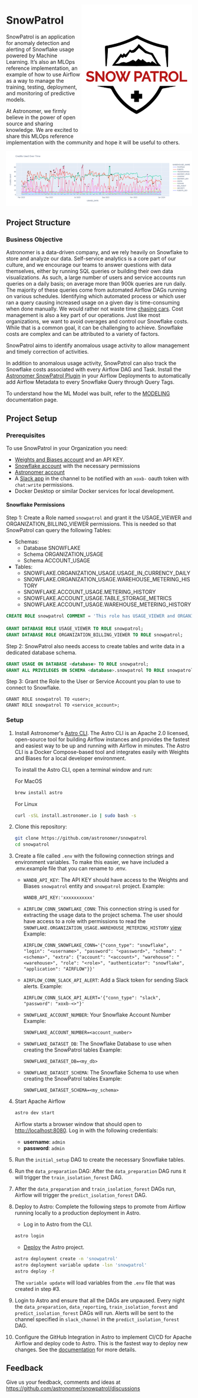 <p align="center">
  <img src="docs/images/logo_rm.png" width="300" align="right"/>
</p>

# SnowPatrol

SnowPatrol is an application for anomaly detection and alerting of Snowflake usage powered by Machine Learning. It’s
also an MLOps reference implementation, an example of how to use Airflow as a way to manage the training, testing,
deployment, and monitoring of predictive models.

At Astronomer, we firmly believe in the power of open source and sharing knowledge.
We are excited to share this MLOps reference implementation with the community and hope it will be useful to others.

![anomalies.png](docs/images/anomalies_all_wh.png)

## Project Structure

### Business Objective

Astronomer is a data-driven company, and we rely heavily on Snowflake to store and analyze our data. Self-service
analytics is a core part of our culture, and we encourage our teams to answer questions with data themselves, either by
running SQL queries or building their own data visualizations. As such, a large number of users and service accounts run
queries on a daily basis; on average more than 900k queries are run daily. The majority of these queries come from
automated Airflow DAGs running on various schedules. Identifying which automated process or which user ran a query
causing increased usage on a given day is time-consuming when done manually. We would rather not waste time [chasing
cars](https://youtu.be/GemKqzILV4w).
Cost management is also a key part of our operations. Just like most organizations, we want to avoid overages and
control our Snowflake costs. While that is a common goal, it can be challenging to achieve. Snowflake costs are complex
and can be attributed to a variety of factors.

SnowPatrol aims to identify anomalous usage activity to allow management and timely correction of activities.

In addition to anomalous usage activity, SnowPatrol can also track the Snowflake costs associated with every Airflow DAG
and Task. Install the [Astronomer SnowPatrol Plugin](https://github.com/astronomer/astronomer-snowpatrol-plugin) in your
Airflow Deployments to automatically add Airflow Metadata to every Snowflake Query through Query Tags.

To understand how the ML Model was built, refer to the [MODELING](docs%2FMODELING.md) documentation page.

## Project Setup

### Prerequisites

To use SnowPatrol in your Organization you need:

- [Weights and Biases account](https://wandb.ai/signup) and an API KEY.
- [Snowflake account](https://trial.snowflake.com/?owner=SPN-PID-365384) with the necessary permissions
- [Astronomer account](https://www.astronomer.io/try-astro/)
- A [Slack app](https://api.slack.com/apps/) in the channel to be notified with an `xoxb-` oauth token with `chat:write`
  permissions.
- Docker Desktop or similar Docker services for local development.

#### Snowflake Permissions

Step 1: Create a Role named `snowpatrol` and grant it the USAGE_VIEWER and ORGANIZATION_BILLING_VIEWER permissions. This
is needed so that SnowPatrol can query the following Tables:

- Schemas:
    - Database SNOWFLAKE
    - Schema ORGANIZATION_USAGE
    - Schema ACCOUNT_USAGE
- Tables:
    - SNOWFLAKE.ORGANIZATION_USAGE.USAGE_IN_CURRENCY_DAILY
    - SNOWFLAKE.ORGANIZATION_USAGE.WAREHOUSE_METERING_HISTORY
    - SNOWFLAKE.ACCOUNT_USAGE.METERING_HISTORY
    - SNOWFLAKE.ACCOUNT_USAGE.TABLE_STORAGE_METRICS
    - SNOWFLAKE.ACCOUNT_USAGE.WAREHOUSE_METERING_HISTORY

```sql
CREATE ROLE snowpatrol COMMENT = 'This role has USAGE_VIEWER and ORGANIZATION_BILLING_VIEWER privilege';

GRANT DATABASE ROLE USAGE_VIEWER TO ROLE snowpatrol;
GRANT DATABASE ROLE ORGANIZATION_BILLING_VIEWER TO ROLE snowpatrol;
```

Step 2: SnowPatrol also needs access to create tables and write data in a dedicated database schema.

```sql
GRANT USAGE ON DATABASE <database> TO ROLE snowpatrol;
GRANT ALL PRIVILEGES ON SCHEMA <database>.snowpatrol TO ROLE snowpatrol;
```

Step 3: Grant the Role to the User or Service Account you plan to use to connect to Snowflake.

```
GRANT ROLE snowpatrol TO <user>;
GRANT ROLE snowpatrol TO <service_account>;
```

### Setup

1. Install Astronomer's [Astro CLI](https://github.com/astronomer/astro-cli). The Astro CLI is an Apache 2.0 licensed,
   open-source tool for building Airflow instances and provides the fastest and easiest way to be up and running with
   Airflow in minutes. The Astro CLI is a Docker Compose-based tool and integrates easily with Weights and Biases for a
   local developer environment.

   To install the Astro CLI, open a terminal window and run:

   For MacOS
    ```bash
    brew install astro
    ```

   For Linux
    ```bash
    curl -sSL install.astronomer.io | sudo bash -s
    ```

2. Clone this repository:
    ```bash
    git clone https://github.com/astronomer/snowpatrol
    cd snowpatrol
    ```

3. Create a file called `.env` with the following connection strings and environment variables.
   To make this easier, we have included a .env.example file that you can rename to .env.

    - `WANDB_API_KEY`: The API KEY should have access to the Weights and Biases `snowpatrol` entity and `snowpatrol`
      project.
      Example:
      ```
      WANDB_API_KEY:'xxxxxxxxxxx'
      ```

    - `AIRFLOW_CONN_SNOWFLAKE_CONN`: This connection string is used for extracting the usage data to the project
      schema. The user should have access to a role with permissions to read
      the `SNOWFLAKE.ORGANIZATION_USAGE.WAREHOUSE_METERING_HISTORY`
      [view](https://docs.snowflake.com/en/sql-reference/organization-usage/warehouse_metering_history)
      Example:
      ```
      AIRFLOW_CONN_SNOWFLAKE_CONN='{"conn_type": "snowflake", "login": "<username>", "password": "<password>", "schema": "<schema>", "extra": {"account": "<account>", "warehouse": "<warehouse>", "role": "<role>", "authenticator": "snowflake", "application": "AIRFLOW"}}'
      ```

    - `AIRFLOW_CONN_SLACK_API_ALERT`: Add a Slack token for sending Slack alerts.
      Example:
      ```
      AIRFLOW_CONN_SLACK_API_ALERT='{"conn_type": "slack", "password": "xoxb-<>"}'
      ```

    - `SNOWFLAKE_ACCOUNT_NUMBER`: Your Snowflake Account Number
      Example:
      ```
      SNOWFLAKE_ACCOUNT_NUMBER=<account_number>
      ```

    - `SNOWFLAKE_DATASET_DB`: The Snowflake Database to use when creating the SnowPatrol tables
      Example:
      ```
      SNOWFLAKE_DATASET_DB=<my_db>
      ```

    - `SNOWFLAKE_DATASET_SCHEMA`: The Snowflake Schema to use when creating the SnowPatrol tables
      Example:
      ```
      SNOWFLAKE_DATASET_SCHEMA=<my_schema>
      ```

4. Start Apache Airflow
    ```sh
    astro dev start
    ```

   Airflow starts a browser window that should open to [http://localhost:8080](http://localhost:8080). Log in with
   the following credentials:
    - **username**: `admin`
    - **password**: `admin`

5. Run the `initial_setup` DAG to create the necessary Snowflake tables.

6. Run the `data_preparation` DAG:
   After the `data_preparation` DAG runs it will trigger the `train_isolation_forest` DAG.

7. After the `data_preparation` and `train_isolation_forest` DAGs run, Airflow will trigger
   the `predict_isolation_forest` DAG.

8. Deploy to Astro:
   Complete the following steps to promote from Airflow running locally to a production deployment in Astro.
    - Log in to Astro from the CLI.
    ```bash
    astro login
    ```
    - [Deploy](https://docs.astronomer.io/astro/deploy-code) the Astro project.
    ```bash
    astro deployment create -n 'snowpatrol'
    astro deployment variable update -lsn 'snowpatrol'
    astro deploy -f
    ```

   The `variable update` will load variables from the `.env` file that was created in step #3.

9. Login to Astro and ensure that all the DAGs are unpaused. Every night the `data_preparation`, `data_reporting`,
   `train_isolation_forest` and `predict_isolation_forest` DAGs will run.
   Alerts will be sent to the channel specified in `slack_channel` in the `predict_isolation_forest` DAG.

10. Configure the GitHub Integration in Astro to implement CI/CD for Apache Airflow and deploy code to Astro. This is
    the fastest way to deploy new changes. See
    the [documentation](https://docs.astronomer.io/astro/deploy-github-integration) for more details.

## Feedback

Give us your feedback, comments and ideas at https://github.com/astronomer/snowpatrol/discussions
